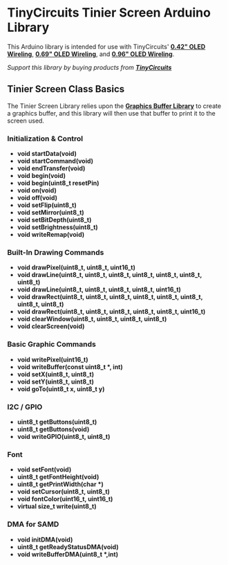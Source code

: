 # TinyCircuits Tinier Screen Arduino Library

This Arduino library is intended for use with TinyCircuits' **[0.42" OLED Wireling](https://tinycircuits.com/collections/wireling-displays-leds/products/0-42-oled-screen-wireling)**, **[0.69" OLED Wireling](https://tinycircuits.com/collections/wireling-displays-leds/products/0-69-oled-screen-wireling)**, and **[0.96" OLED Wireling](https://tinycircuits.com/collections/wireling-displays-leds/products/0-96-oled-screen-wireling)**. 

*Support this library by buying products from **[TinyCircuits](https://tinycircuits.com/)***


## Tinier Screen Class Basics

The Tinier Screen Library relies upon the **[Graphics Buffer Library](https://github.com/TinyCircuits/TinyCircuits-GraphicsBuffer-Lib)** to create a graphics buffer, and this library will then use that buffer to print it to the screen used.

### Initialization & Control

* **void startData(void)**
* **void startCommand(void)**
* **void endTransfer(void)**
* **void begin(void)**
* **void begin(uint8_t resetPin)**
* **void on(void)**
* **void off(void)**
* **void setFlip(uint8_t)**
* **void setMirror(uint8_t)**
* **void setBitDepth(uint8_t)**
* **void setBrightness(uint8_t)**
* **void writeRemap(void)**

### Built-In Drawing Commands

* **void drawPixel(uint8_t, uint8_t, uint16_t)**
* **void drawLine(uint8_t, uint8_t, uint8_t, uint8_t, uint8_t, uint8_t, uint8_t)**
* **void drawLine(uint8_t, uint8_t, uint8_t, uint8_t, uint16_t)**
* **void drawRect(uint8_t, uint8_t, uint8_t, uint8_t, uint8_t, uint8_t, uint8_t, uint8_t)**
* **void drawRect(uint8_t, uint8_t, uint8_t, uint8_t, uint8_t, uint16_t)**
* **void clearWindow(uint8_t, uint8_t, uint8_t, uint8_t)**
* **void clearScreen(void)**

### Basic Graphic Commands

* **void writePixel(uint16_t)**
* **void writeBuffer(const uint8_t \*, int)**
* **void setX(uint8_t, uint8_t)**
* **void setY(uint8_t, uint8_t)**
* **void goTo(uint8_t x, uint8_t y)**

### I2C / GPIO

* **uint8_t getButtons(uint8_t)**
* **uint8_t getButtons(void)**
* **void writeGPIO(uint8_t, uint8_t)**

### Font

* **void setFont(void)**
* **uint8_t getFontHeight(void)**
* **uint8_t getPrintWidth(char \*)**
* **void setCursor(uint8_t, uint8_t)**
* **void fontColor(uint16_t, uint16_t)**
* **virtual size_t write(uint8_t)**

### DMA for SAMD

* **void initDMA(void)**
* **uint8_t getReadyStatusDMA(void)**
* **void writeBufferDMA(uint8_t \*,int)**
  
  
  
